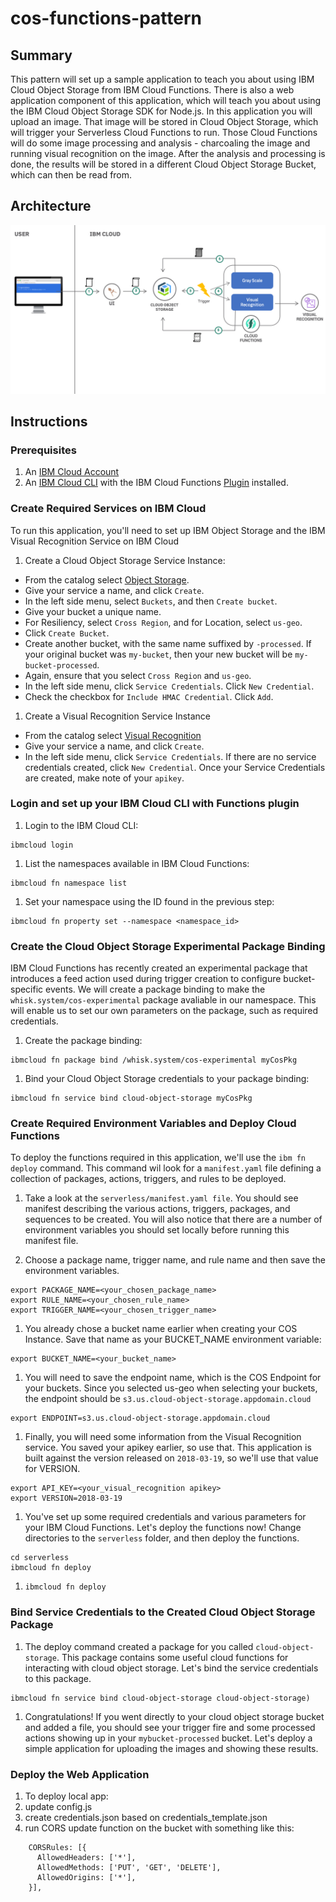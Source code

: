 # cos-functions-pattern
## Summary
This pattern will set up a sample application to teach you about using IBM Cloud Object Storage from IBM Cloud Functions. There is also a web application component of this application, which will teach you about using the IBM Cloud Object Storage SDK for Node.js. In this application you will upload an image. That image will be stored in Cloud Object Storage, which will trigger your Serverless Cloud Functions to run. Those Cloud Functions will do some image processing and analysis - charcoaling the image and running visual recognition on the image. After the analysis and processing is done, the results will be stored in a different Cloud Object Storage Bucket, which can then be read from.

## Architecture
   ![](images/architecture.png)

## Instructions
### Prerequisites
1. An [IBM Cloud Account](https://cloud.ibm.com/register)
1. An [IBM Cloud CLI](https://cloud.ibm.com/docs/cli/reference/ibmcloud?topic=cloud-cli-install-ibmcloud-cli#install_use) with the IBM Cloud Functions [Plugin](https://cloud.ibm.com/docs/openwhisk?topic=cloud-functions-cli_install) installed.

### Create Required Services on IBM Cloud
To run this application, you'll need to set up IBM Object Storage and the IBM Visual Recognition Service on IBM Cloud
1. Create a Cloud Object Storage Service Instance:
  * From the catalog select [Object Storage](https://cloud.ibm.com/catalog/services/cloud-object-storage).
  * Give your service a name, and click `Create`.
  * In the left side menu, select `Buckets`, and then `Create bucket`.
  * Give your bucket a unique name. 
  * For Resiliency, select `Cross Region`, and for Location, select `us-geo`.
  * Click `Create Bucket`.
  * Create another bucket, with the same name suffixed by `-processed`. If your original bucket was `my-bucket`, then your new bucket will be `my-bucket-processed`.
  * Again, ensure that you select `Cross Region` and `us-geo`.
  * In the left side menu, click `Service Credentials`. Click `New Credential`.
  * Check the checkbox for `Include HMAC Credential`. Click `Add`.

1. Create a Visual Recognition Service Instance
  * From the catalog select [Visual Recognition](https://cloud.ibm.com/catalog/services/visual-recognition)
  * Give your service a name, and click `Create`.
  * In the left side menu, click `Service Credentials`. If there are no service credentials created, click `New Credential`. Once your Service Credentials are created, make note of your `apikey`.

### Login and set up your IBM Cloud CLI with Functions plugin
1. Login to the IBM Cloud CLI:
  ```
  ibmcloud login
  ```

1. List the namespaces available in IBM Cloud Functions:
  ```
  ibmcloud fn namespace list
  ```

1. Set your namespace using the ID found in the previous step:
  ```
  ibmcloud fn property set --namespace <namespace_id>
  ```

### Create the Cloud Object Storage Experimental Package Binding
IBM Cloud Functions has recently created an experimental package that introduces a feed action used during trigger creation to configure bucket-specific events. We will create a package binding to make the `whisk.system/cos-experimental` package avaliable in our namespace. This will enable us to set our own parameters on the package, such as required credentials.

1. Create the package binding:
  ```
  ibmcloud fn package bind /whisk.system/cos-experimental myCosPkg
  ```

1. Bind your Cloud Object Storage credentials to your package binding:
  ```
  ibmcloud fn service bind cloud-object-storage myCosPkg
  ```

### Create Required Environment Variables and Deploy Cloud Functions
To deploy the functions required in this application, we'll use the `ibm fn deploy` command. This command wil look for a `manifest.yaml` file defining a collection of packages, actions, triggers, and rules to be deployed. 
1. Take a look at the `serverless/manifest.yaml file`. You should see manifest describing the various actions, triggers, packages, and sequences to be created. You will also notice that there are a number of environment variables you should set locally before running this manifest file.

1. Choose a package name, trigger name, and rule name and then save the environment variables.
  ```
  export PACKAGE_NAME=<your_chosen_package_name>
  export RULE_NAME=<your_chosen_rule_name>
  export TRIGGER_NAME=<your_chosen_trigger_name>
  ```

1. You already chose a bucket name earlier when creating your COS Instance. Save that name as your BUCKET_NAME environment variable:
  ```
  export BUCKET_NAME=<your_bucket_name>
  ```

1. You will need to save the endpoint name, which is the COS Endpoint for your buckets. Since you selected us-geo when selecting your buckets, the endpoint should be `s3.us.cloud-object-storage.appdomain.cloud`
  ```
  export ENDPOINT=s3.us.cloud-object-storage.appdomain.cloud
  ```

1. Finally, you will need some information from the Visual Recognition service.  You saved your apikey earlier, so use that. This application is built against the version released on `2018-03-19`, so we'll use that value for VERSION.
  ```
  export API_KEY=<your_visual_recognition apikey>
  export VERSION=2018-03-19
  ```

1. You've set up some required credentials and various parameters for your IBM Cloud Functions. Let's deploy the functions now! Change directories to the `serverless` folder, and then deploy the functions.
  ```
  cd serverless
  ibmcloud fn deploy
  ```

1. `ibmcloud fn deploy`

### Bind Service Credentials to the Created Cloud Object Storage Package
1. The deploy command created a package for you called `cloud-object-storage`. This package contains some useful cloud functions for interacting with cloud object storage. Let's bind the service credentials to this package.
  ```
  ibmcloud fn service bind cloud-object-storage cloud-object-storage)
  ```

1. Congratulations! If you went directly to your cloud object storage bucket and added a file, you should see your trigger fire and some processed actions showing up in your `mybucket-processed` bucket. Let's deploy a simple application for uploading the images and showing these results.

### Deploy the Web Application
1. To deploy local app: 
1. update config.js
1. create credentials.json based on credentials_template.json
1. run CORS update function on the bucket with something like this:

```
    CORSRules: [{
      AllowedHeaders: ['*'],
      AllowedMethods: ['PUT', 'GET', 'DELETE'],
      AllowedOrigins: ['*'],
    }],
```
